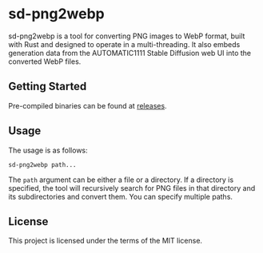# sd-png2webp

sd-png2webp is a tool for converting PNG images to WebP format, built with Rust and designed to operate in a multi-threading. It also embeds generation data from the AUTOMATIC1111 Stable Diffusion web UI into the converted WebP files.

## Getting Started

Pre-compiled binaries can be found at [releases](https://github.com/jkawamoto/sd-png2webp/releases).

## Usage

The usage is as follows:

```
sd-png2webp path...
```

The `path` argument can be either a file or a directory. If a directory is specified, the tool will recursively search for PNG files in that directory and its subdirectories and convert them. You can specify multiple paths.

## License

This project is licensed under the terms of the MIT license.

